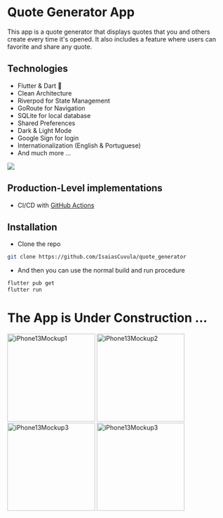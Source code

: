 # Quote Generator App

This app is a quote generator that displays quotes that you and others create every time it's opened. It also includes a feature where users can favorite and share any quote.


## Technologies

- Flutter & Dart 💙
- Clean Architecture
- Riverpod for State Management
- GoRoute for Navigation
- SQLite for local database
- Shared Preferences
- Dark & Light Mode
- Google Sign for login 
- Internationalization (English & Portuguese)
- And much more ...

<a href="https://www.buymeacoffee.com/bersyteinf4"><img src="https://img.buymeacoffee.com/button-api/?text=Buy me a coffee&emoji=&slug=bersyteinf4&button_colour=FFDD00&font_colour=000000&font_family=Cookie&outline_colour=000000&coffee_colour=ffffff" /></a>


## Production-Level implementations

- CI/CD with [GitHub Actions](https://github.com/features/actions)


## Installation
- Clone the repo
```sh
git clone https://github.com/IsaiasCuvula/quote_generator
```

- And then you can use the normal build and run procedure 
```sh
flutter pub get
flutter run
```

# The App is Under Construction ...

<p align="left">
  <img width="200" alt="iPhone13Mockup1" src="https://github.com/IsaiasCuvula/quote_generator/assets/68303716/c38fa311-4394-4a51-a4fe-5997f035e7a2" />
  <img width="200" alt="iPhone13Mockup2" src="https://user-images.githubusercontent.com/68303716/236710903-5748de13-e014-42d2-8094-e91232759e92.png" />
  <img width="200" alt="iPhone13Mockup3" src="https://user-images.githubusercontent.com/68303716/236710906-ebb7f3c0-6faa-4b97-be5e-b7b2da757f9c.png" />
  <img width="200" alt="iPhone13Mockup3" src="https://github.com/IsaiasCuvula/quote_generator/assets/68303716/479bbe66-ef22-415e-86f6-ffc8b8bd2885" />
</p>
</p>
